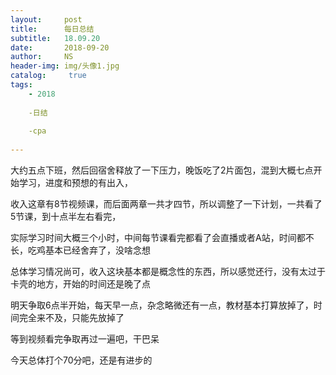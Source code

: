 ```yaml
---
layout:     post
title:      每日总结
subtitle:   18.09.20
date:       2018-09-20
author:     NS
header-img: img/头像1.jpg
catalog: 	 true
tags:
    - 2018 
    
    -日结
    
    -cpa
    
--- 
```

大约五点下班，然后回宿舍释放了一下压力，晚饭吃了2片面包，混到大概七点开始学习，进度和预想的有出入，

收入这章有8节视频课，而后面两章一共才四节，所以调整了一下计划，一共看了5节课，到十点半左右看完，

实际学习时间大概三个小时，中间每节课看完都看了会直播或者A站，时间都不长，吃鸡基本已经舍弃了，没啥念想

总体学习情况尚可，收入这块基本都是概念性的东西，所以感觉还行，没有太过于卡壳的地方，开始的时间还是晚了点

明天争取6点半开始，每天早一点，杂念略微还有一点，教材基本打算放掉了，时间完全来不及，只能先放掉了

等到视频看完争取再过一遍吧，干巴呆

今天总体打个70分吧，还是有进步的

